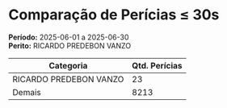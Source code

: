 # Comparação de Perícias ≤ 30s

**Período:** 2025-06-01 a 2025-06-30  
**Perito:** RICARDO PREDEBON VANZO

| Categoria | Qtd. Perícias |
|-----------|----------------|
| RICARDO PREDEBON VANZO | 23 |
| Demais    | 8213 |

